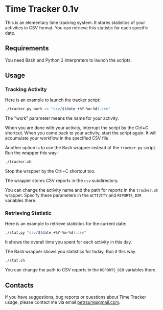 # Time Tracker 0.1v

This is an elementary time tracking system. It stores statistics of your activities in CSV format. You can retrieve this statistic for each specific date.

## Requirements

You need Bash and Python 3 interpreters to launch the scripts.

## Usage

### Tracking Activity

Here is an example to launch the tracker script:
```bash
./tracker.py work >> "csv/$(date +%Y-%m-%d).csv"
```

The "work" parameter means the name for your activity.

When you are done with your activity, interrupt the script by the Ctrl+C shortcut. When you come back to your activity, start the script again. It will accumulate your workflow in the specified CSV file.

Another option is to use the Bash wrapper instead of the `tracker.py` script. Run the wrapper this way:
```bash
./tracker.sh
```

Stop the wrapper by the Ctrl+C shortcut too.

The wrapper stores CSV reports in the `csv` subdirectory.

You can change the activity name and the path for reports in the `tracker.sh` wrapper. Specify these parameters in the `ACTIVITY` and `REPORTS_DIR` variables there.

### Retrieving Statistic

Here is an example to retrieve statistics for the current date:
```bash
./stat.py "csv/$(date +%Y-%m-%d).csv"
```

It shows the overall time you spent for each activity in this day.

The Bash wrapper shows you statistics for today. Run it this way:
```bash
./stat.sh
```

You can change the path to CSV reports in the `REPORTS_DIR` variables there.

## Contacts

If you have suggestions, bug reports or questions about Time Tracker usage, please contact me via email petrsum@gmail.com.
